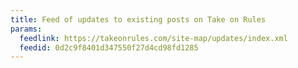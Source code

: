 ```yaml
---
title: Feed of updates to existing posts on Take on Rules
params:
  feedlink: https://takeonrules.com/site-map/updates/index.xml
  feedid: 0d2c9f8401d347550f27d4cd98fd1285
---
```

